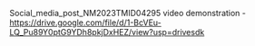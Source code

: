  Social_media_post_NM2023TMID04295
 video demonstration -https://drive.google.com/file/d/1-BcVEu-LQ_Pu89Y0ptG9YDh8pkjDxHEZ/view?usp=drivesdk

